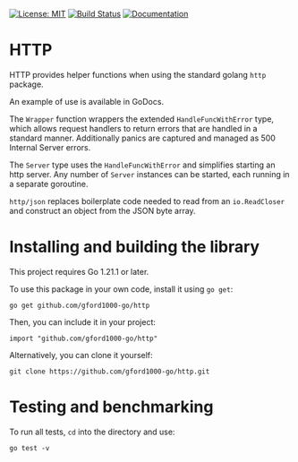 [![License: MIT](https://img.shields.io/badge/License-MIT-blue.svg)](https://en.wikipedia.org/wiki/MIT_License)
[![Build Status](https://travis-ci.org/gford1000-go/http.svg?branch=master)](https://travis-ci.org/gford1000-go/http)
[![Documentation](https://img.shields.io/badge/Documentation-GoDoc-green.svg)](https://godoc.org/github.com/gford1000-go/http)


HTTP
====

HTTP provides helper functions when using the standard golang `http` package.

An example of use is available in GoDocs.

The `Wrapper` function wrappers the extended `HandleFuncWithError` type, which allows request handlers to return errors that are handled in a standard manner.  Additionally panics are captured and managed as 500 Internal Server errors.

The `Server` type uses the `HandleFuncWithError` and simplifies starting an http server.  Any number of `Server` instances can be started, each running in a separate goroutine.

`http/json` replaces boilerplate code needed to read from an `io.ReadCloser` and construct an object from the
JSON byte array.

Installing and building the library
===================================

This project requires Go 1.21.1 or later.

To use this package in your own code, install it using `go get`:

    go get github.com/gford1000-go/http

Then, you can include it in your project:

	import "github.com/gford1000-go/http"

Alternatively, you can clone it yourself:

    git clone https://github.com/gford1000-go/http.git

Testing and benchmarking
========================

To run all tests, `cd` into the directory and use:

	go test -v

